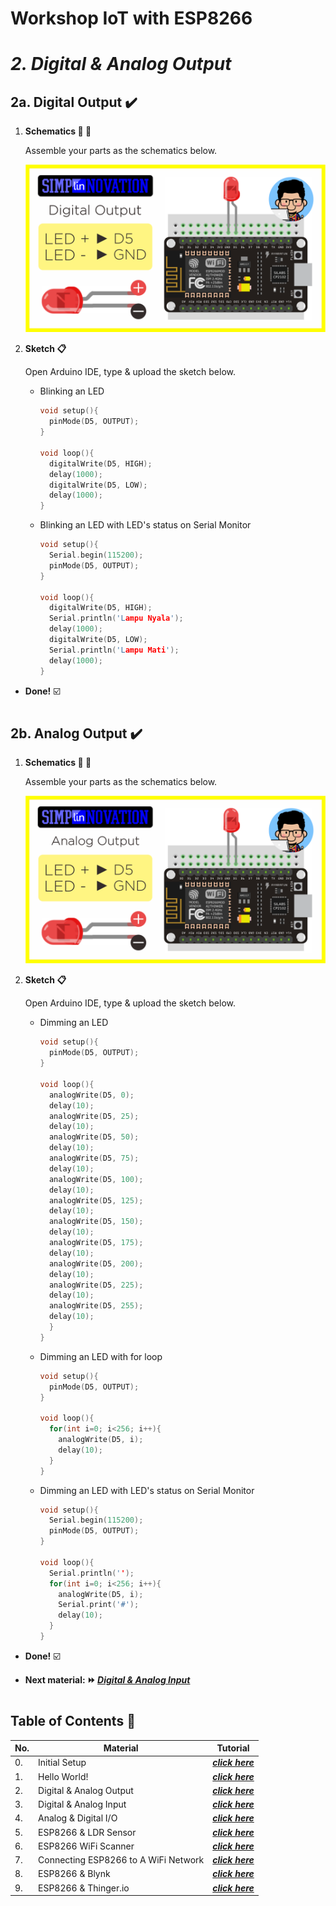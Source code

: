 # **Workshop IoT with ESP8266**

# *__2. Digital & Analog Output__*

## **2a. Digital Output :heavy_check_mark:**

  1. **Schematics :wrench: :hammer:**
      
      Assemble your parts as the schematics below.
      
      ![Digital_Output](https://raw.githubusercontent.com/LintangWisesa/LSTP-Workshop-IoT-ESP8266/master/2_Digital_Analog_Output/2_Digital_Out.png)

  2. **Sketch :clipboard:**
      
      Open Arduino IDE, type & upload the sketch below.

      - Blinking an LED

        ```c++
        void setup(){
          pinMode(D5, OUTPUT);
        }

        void loop(){
          digitalWrite(D5, HIGH);
          delay(1000);
          digitalWrite(D5, LOW);
          delay(1000);  
        }
        ```

      - Blinking an LED with LED's status on Serial Monitor

        ```c++
        void setup(){
          Serial.begin(115200);
          pinMode(D5, OUTPUT);
        }

        void loop(){
          digitalWrite(D5, HIGH);
          Serial.println('Lampu Nyala');
          delay(1000);
          digitalWrite(D5, LOW);
          Serial.println('Lampu Mati');
          delay(1000);  
        }
        ```

  - __Done!__ :ballot_box_with_check:

#

## **2b. Analog Output :heavy_check_mark:**

  1. **Schematics :wrench: :hammer:**

      Assemble your parts as the schematics below.

      ![Analog_Output](https://raw.githubusercontent.com/LintangWisesa/LSTP-Workshop-IoT-ESP8266/master/2_Digital_Analog_Output/2_Analog_Out.png)

  2. **Sketch :clipboard:**
      
      Open Arduino IDE, type & upload the sketch below.

      - Dimming an LED

        ```c++
        void setup(){
          pinMode(D5, OUTPUT);
        }

        void loop(){
          analogWrite(D5, 0);
          delay(10);
          analogWrite(D5, 25);
          delay(10);
          analogWrite(D5, 50);
          delay(10);
          analogWrite(D5, 75);
          delay(10);
          analogWrite(D5, 100);
          delay(10);
          analogWrite(D5, 125);
          delay(10);
          analogWrite(D5, 150);
          delay(10);
          analogWrite(D5, 175);
          delay(10);
          analogWrite(D5, 200);
          delay(10);
          analogWrite(D5, 225);
          delay(10);
          analogWrite(D5, 255);
          delay(10);
          }
        }
        ```

      - Dimming an LED with for loop

        ```c++
        void setup(){
          pinMode(D5, OUTPUT);
        }

        void loop(){
          for(int i=0; i<256; i++){
            analogWrite(D5, i);
            delay(10);
          }
        }
        ```
      
      - Dimming an LED with LED's status on Serial Monitor

        ```c++
        void setup(){
          Serial.begin(115200);
          pinMode(D5, OUTPUT);
        }

        void loop(){
          Serial.println('');
          for(int i=0; i<256; i++){
            analogWrite(D5, i);
            Serial.print('#');
            delay(10);
          }
        }
        ```

  - __Done!__ :ballot_box_with_check:

  - __Next material: :fast_forward: *[Digital & Analog Input](https://github.com/LintangWisesa/LSTP-Workshop-IoT-ESP8266/tree/master/3_Digital_Analog_Input)*__ 

#

## **Table of Contents :memo:**

  No.|Material|Tutorial
  -----|-----|-----
  0.|Initial Setup|*__[click here](https://github.com/LintangWisesa/LSTP-Workshop-IoT-ESP8266/tree/master/0_Setup)__*
  1.|Hello World!|_**[click here](https://github.com/LintangWisesa/LSTP-Workshop-IoT-ESP8266/tree/master/1_Hello_World)**_
  2.|Digital & Analog Output|_**[click here](https://github.com/LintangWisesa/LSTP-Workshop-IoT-ESP8266/tree/master/2_Digital_Analog_Output)**_
  3.|Digital & Analog Input|_**[click here](https://github.com/LintangWisesa/LSTP-Workshop-IoT-ESP8266/tree/master/3_Digital_Analog_Input)**_
  4.|Analog & Digital I/O|_**[click here](https://github.com/LintangWisesa/LSTP-Workshop-IoT-ESP8266/tree/master/4_Digital_Analog_Input_Output)**_
  5.|ESP8266 & LDR Sensor|_**[click here](https://github.com/LintangWisesa/LSTP-Workshop-IoT-ESP8266/tree/master/5_ESP8266_LDR)**_
  6.|ESP8266 WiFi Scanner|_**[click here](https://github.com/LintangWisesa/LSTP-Workshop-IoT-ESP8266/tree/master/6_ESP8266_WiFi_Scanner)**_
  7.|Connecting ESP8266 to A WiFi Network|_**[click here](https://github.com/LintangWisesa/LSTP-Workshop-IoT-ESP8266/tree/master/7_Connect_to_A_WiFi)**_
  8.|ESP8266 & Blynk|_**[click here](https://github.com/LintangWisesa/LSTP-Workshop-IoT-ESP8266/tree/master/8_ESP8266_Blynk)**_
  9.|ESP8266 & Thinger.io|_**[click here](https://github.com/LintangWisesa/LSTP-Workshop-IoT-ESP8266/tree/master/9_ESP8266_Thinger)**_

#
